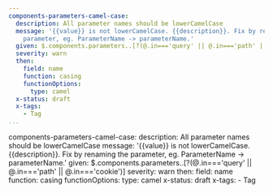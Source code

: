 ```yaml
---
components-parameters-camel-case:
  description: All parameter names should be lowerCamelCase
  message: '{{value}} is not lowerCamelCase. {{description}}. Fix by renaming the
    parameter, eg. ParameterName -> parameterName.'
  given: $.components.parameters..[?(@.in==='query' || @.in==='path' || @.in==='cookie')]
  severity: warn
  then:
    field: name
    function: casing
    functionOptions:
      type: camel
  x-status: draft
  x-tags:
    - Tag      
...
```

components-parameters-camel-case:
  description: All parameter names should be lowerCamelCase
  message: '{{value}} is not lowerCamelCase. {{description}}. Fix by renaming the
    parameter, eg. ParameterName -> parameterName.'
  given: $.components.parameters..[?(@.in==='query' || @.in==='path' || @.in==='cookie')]
  severity: warn
  then:
    field: name
    function: casing
    functionOptions:
      type: camel
  x-status: draft
  x-tags:
    - Tag      